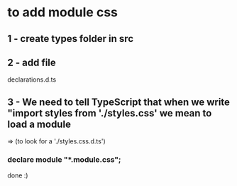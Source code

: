 # to add module css

## 1 - create types folder in src

## 2 - add file

declarations.d.ts

## 3 - We need to tell TypeScript that when we write "import styles from './styles.css' we mean to load a module

=> (to look for a './styles.css.d.ts')

### declare module "\*.module.css";

done :)

